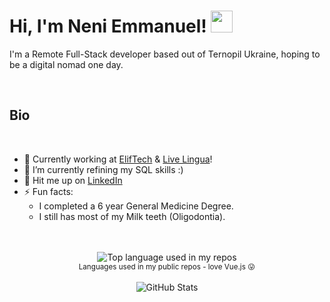 # Hi, I'm Neni Emmanuel! <img src="https://emojipedia-us.s3.amazonaws.com/source/skype/289/man-health-worker_1f468-200d-2695-fe0f.png" width="35">

I'm a Remote Full-Stack developer based out of Ternopil Ukraine, hoping to be a digital nomad one day.

<br />

## Bio

<br />

- 🔭 Currently working at <a href="https://www.eliftech.com/" target="_blank">ElifTech</a> & <a href="https://www.livelingua.com/" target="_blank">Live Lingua</a>!
- 🌱 I’m currently refining my SQL skills  :)
- 💬 Hit me up on [LinkedIn](https://www.linkedin.com/in/emmanuel-neni-a67060152/)
- ⚡ Fun facts:
  - I completed a 6 year General Medicine Degree.
  - I still has most of my Milk teeth (Oligodontia).

<br />
<br />

<div align="center">
  <img width="" src="https://github-readme-stats.vercel.app/api/top-langs/?username=NeniEmSu&layout=compact&card_width=450&title_color=007bff&text_color=e7e7e7&icon_color=007bff&bg_color=171c28" alt="Top language used in my repos" />
  <br />
  <small>
    Languages used in my public repos - love Vue.js 😛
  </small>
  <br />
  <br />
  <img align="center" src="https://github-readme-stats.vercel.app/api?username=NeniEmSu&show_icons=true&layout=compact&card_width=450&title_color=007bff&text_color=e7e7e7&icon_color=007bff&bg_color=171c28" alt="GitHub Stats" />
  <br />
</div>
